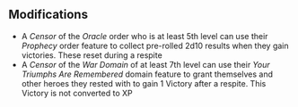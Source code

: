 ## Modifications
- A *Censor* of the *Oracle* order who is at least 5th level can use their *Prophecy* order feature to collect pre-rolled 2d10 results when they gain victories. These reset during a respite
- A *Censor* of the *War Domain* of at least 7th level can use their *Your Triumphs Are Remembered* domain feature to grant themselves and other heroes they rested with to gain 1 Victory after a respite. This Victory is not converted to XP